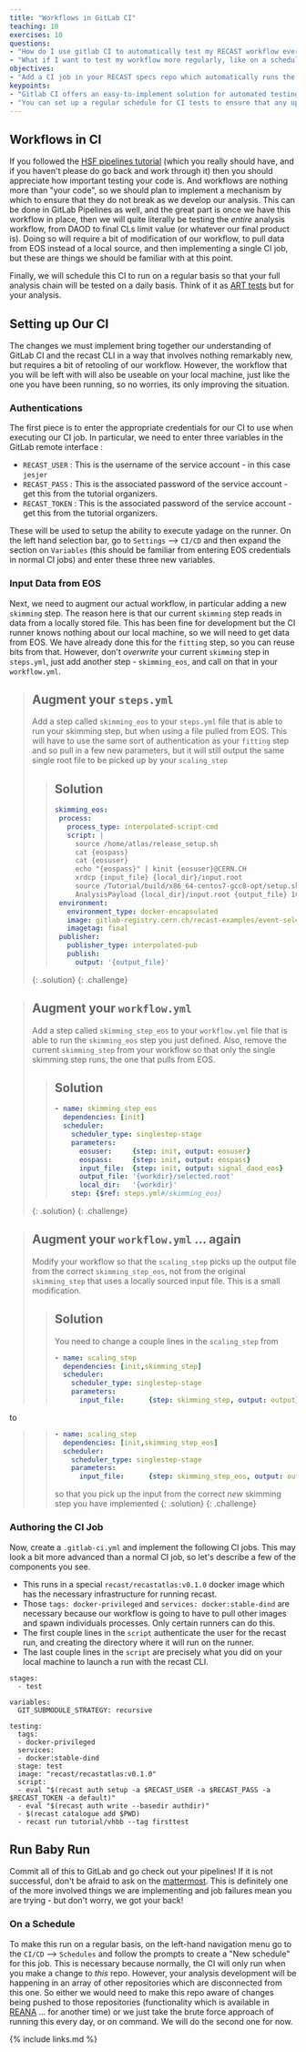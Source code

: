 ```yaml
---
title: "Workflows in GitLab CI"
teaching: 10
exercises: 10
questions:
- "How do I use gitlab CI to automatically test my RECAST workflow every time it's updated on gitlab?"
- "What if I want to test my workflow more regularly, like on a schedule?"
objectives:
- "Add a CI job in your RECAST specs repo which automatically runs the RECAST workflow every time new workflow updates are pushed."
keypoints:
- "Gitlab CI offers an easy-to-implement solution for automated testing of your RECAST workflow."
- "You can set up a regular schedule for CI tests to ensure that any updates to the actual analysis code are also being tested on a regular basis."
---
```



## Workflows in CI
If you followed the [HSF pipelines tutorial](https://hsf-training.github.io/hsf-training-cicd/) (which you really should have, and if you haven't please do go back and work through it) then you should appreciate how important testing your code is.  And workflows are nothing more than "your code", so we should plan to implement a mechanism by which to ensure that they do not break as we develop our analysis.  This can be done in GitLab Pipelines as well, and the great part is once we have this workflow in place, then we will quite literally be testing the *entire* analysis workflow, from DAOD to final CLs limit value (or whatever our final product is).  Doing so will require a bit of modification of our workflow, to pull data from EOS instead of a local source, and then implementing a single CI job, but these are things we should be familiar with at this point.

Finally, we will schedule this CI to run on a regular basis so that your full analysis chain will be tested on a daily basis.  Think of it as [ART tests](https://indico.cern.ch/event/773049/contributions/3473241/attachments/1937448/3211191/ATL-COM-SOFT-2019-084.pdf) but for your analysis.

## Setting up Our CI
The changes we must implement bring together our understanding of GitLab CI and the recast CLI in a way that involves nothing remarkably new, but requires a bit of retooling of our workflow.  However, the workflow that you will be left with will also be useable on your local machine, just like the one you have been running, so no worries, its only improving the situation.

### Authentications
The first piece is to enter the appropriate credentials for our CI to use when executing our CI job.  In particular, we need to enter three variables in the GitLab remote interface :
  - `RECAST_USER` : This is the username of the service account - in this case `jesjer`
  - `RECAST_PASS` : This is the associated password of the service account - get this from the tutorial organizers.
  - `RECAST_TOKEN` : This is the associated password of the service account - get this from the tutorial organizers.

These will be used to setup the ability to execute yadage on the runner. On the left hand selection bar, go to `Settings` --> `CI/CD` and then expand the section on `Variables` (this should be familiar from entering EOS credentials in normal CI jobs) and enter these three new variables.

### Input Data from EOS
Next, we need to augment our actual workflow, in particular adding a new `skimming` step.  The reason here is that our current `skimming` step reads in data from a locally stored file.  This has been fine for development but the CI runner knows nothing about our local machine, so we will need to get data from EOS.  We have already done this for the `fitting` step, so you can reuse bits from that.  However, don't *overwrite* your current `skimming` step in `steps.yml`, just add another step - `skimming_eos`, and call on that in your `workflow.yml`.

> ## Augment your `steps.yml`
> Add a step called `skimming_eos` to your `steps.yml` file that is able to run your skimming step, but when using a file pulled from EOS.  This will have to use the same sort of authentication as your `fitting` step and so pull in a few new parameters, but it will still output the same single root file to be picked up by your `scaling_step`
> > ## Solution
> > ~~~yaml
> > skimming_eos:
> >  process:
> >    process_type: interpolated-script-cmd
> >    script: |
> >      source /home/atlas/release_setup.sh
> >      cat {eospass}
> >      cat {eosuser}
> >      echo "{eospass}" | kinit {eosuser}@CERN.CH
> >      xrdcp {input_file} {local_dir}/input.root
> >      source /Tutorial/build/x86_64-centos7-gcc8-opt/setup.sh
> >      AnalysisPayload {local_dir}/input.root {output_file} 1000
> >  environment:
> >    environment_type: docker-encapsulated
> >    image: gitlab-registry.cern.ch/recast-examples/event-selection
> >    imagetag: final
> >  publisher:
> >    publisher_type: interpolated-pub
> >    publish:
> >      output: '{output_file}'
> > ~~~
> {: .solution}
{: .challenge}

> ## Augment your `workflow.yml`
> Add a step called `skimming_step_eos` to your `workflow.yml` file that is able to run the `skimming_eos` step you just defined.  Also, remove the current `skimming_step` from your workflow so that only the single skimming step runs, the one that pulls from EOS.
> > ## Solution
> > ~~~yaml
> > - name: skimming_step_eos
> >   dependencies: [init]
> >   scheduler:
> >     scheduler_type: singlestep-stage
> >     parameters:
> >       eosuser:     {step: init, output: eosuser}
> >       eospass:     {step: init, output: eospass}
> >       input_file:  {step: init, output: signal_daod_eos}
> >       output_file: '{workdir}/selected.root'
> >       local_dir:   '{workdir}'
> >     step: {$ref: steps.yml#/skimming_eos}
> > ~~~
> {: .solution}
{: .challenge}

> ## Augment your `workflow.yml` ... again
> Modify your workflow so that the `scaling_step` picks up the output file from the correct `skimming_step_eos`, not from the original `skimming_step` that uses a locally sourced input file.  This is a small modification.
> > ## Solution
> > You need to change a couple lines in the `scaling_step` from
> > ~~~yaml
> > - name: scaling_step
> >   dependencies: [init,skimming_step]
> >   scheduler:
> >     scheduler_type: singlestep-stage
> >     parameters:
> >       input_file:      {step: skimming_step, output: output}
> > ~~~
to
> > ~~~yaml
> > - name: scaling_step
> >   dependencies: [init,skimming_step_eos]
> >   scheduler:
> >     scheduler_type: singlestep-stage
> >     parameters:
> >       input_file:      {step: skimming_step_eos, output: output}
> > ~~~
> > so that you pick up the input from the correct *new* skimming step you have implemented
> {: .solution}
{: .challenge}


### Authoring the CI Job
Now, create a `.gitlab-ci.yml` and implement the following CI jobs.  This may look a bit more advanced than a normal CI job, so let's describe a few of the components you see.
  - This runs in a special `recast/recastatlas:v0.1.0` docker image which has the necessary infrastructure for running recast.
  - Those `tags: docker-privileged` and `services: docker:stable-dind` are necessary because our workflow is going to have to pull other images and spawn individuals processes.  Only certain runners can do this.
  - The first couple lines in the `script` authenticate the user for the recast run, and creating the directory where it will run on the runner.
  - The last couple lines in the `script` are precisely what you did on your local machine to launch a run with the recast CLI.

~~~
stages:
  - test

variables:
  GIT_SUBMODULE_STRATEGY: recursive

testing:
  tags:
  - docker-privileged
  services:
  - docker:stable-dind
  stage: test
  image: "recast/recastatlas:v0.1.0"
  script:
  - eval "$(recast auth setup -a $RECAST_USER -a $RECAST_PASS -a $RECAST_TOKEN -a default)"
  - eval "$(recast auth write --basedir authdir)"
  - $(recast catalogue add $PWD)
  - recast run tutorial/vhbb --tag firsttest
~~~


## Run Baby Run
Commit all of this to GitLab and go check out your pipelines!  If it is not successful, don't be afraid to ask on the [mattermost](https://mattermost.web.cern.ch/signup_user_complete/?id=txz6dop6zjnqmcorqjw7orxx8w).  This is definitely one of the more involved things we are implementing and job failures mean you are trying - but don't worry, we got your back!


### On a Schedule
To make this run on a regular basis, on the left-hand navigation menu go to the `CI/CD` --> `Schedules` and follow the prompts to create a "New schedule" for this job.  This is necessary because normally, the CI will only run when you make a change to *this* repo.  However, your analysis development will be happening in an array of other repositories which are disconnected from this one.  So either we would need to make this repo aware of changes being pushed to those repositories (functionality which is available in [REANA](reana.cern.ch) ... for another time) or we just take the brute force approach of running this every day, or on command.  We will do the second one for now.




{% include links.md %}

